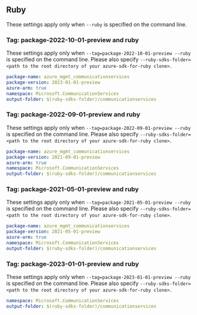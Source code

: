 ## Ruby

These settings apply only when `--ruby` is specified on the command line.

### Tag: package-2022-10-01-preview and ruby

These settings apply only when `--tag=package-2022-10-01-preview --ruby` is specified on the command line.
Please also specify `--ruby-sdks-folder=<path to the root directory of your azure-sdk-for-ruby clone>`.

```yaml $(tag) == 'package-2022-10-01-preview' && $(ruby)
package-name: azure_mgmt_communicationservices
package-version: 2023-01-01-preview
azure-arm: true
namespace: Microsoft.CommunicationServices
output-folder: $(ruby-sdks-folder)/communicationservices
```

### Tag: package-2022-09-01-preview and ruby

These settings apply only when `--tag=package-2022-09-01-preview --ruby` is specified on the command line.
Please also specify `--ruby-sdks-folder=<path to the root directory of your azure-sdk-for-ruby clone>`.

```yaml $(tag) == 'package-2022-09-01-preview' && $(ruby)
package-name: azure_mgmt_communicationservices
package-version: 2021-09-01-preview
azure-arm: true
namespace: Microsoft.CommunicationServices
output-folder: $(ruby-sdks-folder)/communicationservices
```

### Tag: package-2021-05-01-preview and ruby

These settings apply only when `--tag=package-2021-05-01-preview --ruby` is specified on the command line.
Please also specify `--ruby-sdks-folder=<path to the root directory of your azure-sdk-for-ruby clone>`.

```yaml $(tag) == 'package-2021-05-01-preview' && $(ruby)
package-name: azure_mgmt_communicationservices
package-version: 2021-05-01-preview
azure-arm: true
namespace: Microsoft.CommunicationServices
output-folder: $(ruby-sdks-folder)/communicationservices
```

### Tag: package-2023-01-01-preview and ruby

These settings apply only when `--tag=package-2023-01-01-preview --ruby` is specified on the command line.
Please also specify `--ruby-sdks-folder=<path to the root directory of your azure-sdk-for-ruby clone>`.

```yaml $(tag) == 'package-2023-01-01-preview' && $(ruby)
namespace: Microsoft.CommunicationServices
output-folder: $(ruby-sdks-folder)/communicationservices
```
